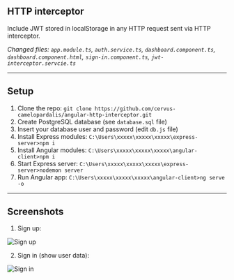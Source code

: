 ## HTTP interceptor

Include JWT stored in localStorage in any HTTP request sent via HTTP interceptor.

*Changed files: `app.module.ts`, `auth.service.ts`, `dashboard.component.ts`, `dashboard.component.html`, `sign-in.component.ts`, `jwt-interceptor.servcie.ts`*

---

## Setup

1. Clone the repo: `git clone https://github.com/cervus-camelopardalis/angular-http-interceptor.git`
2. Create PostgreSQL database (see `database.sql` file)
3. Insert your database user and password (edit `db.js` file)
4. Install Express modules: `C:\Users\xxxxx\xxxxx\xxxxx\express-server>npm i`
5. Install Angular modules: `C:\Users\xxxxx\xxxxx\xxxxx\angular-client>npm i`
6. Start Express server: `C:\Users\xxxxx\xxxxx\xxxxx\express-server>nodemon server`
7. Run Angular app: `C:\Users\xxxxx\xxxxx\xxxxx\angular-client>ng serve -o`

---

## Screenshots

1. Sign up:

![Sign up](https://github.com/cervus-camelopardalis/angular-http-interceptor/blob/main/01-screenshot-sign-up.gif)

2. Sign in (show user data):

![Sign in](https://github.com/cervus-camelopardalis/angular-http-interceptor/blob/main/02-screenshot-sign-in.gif)